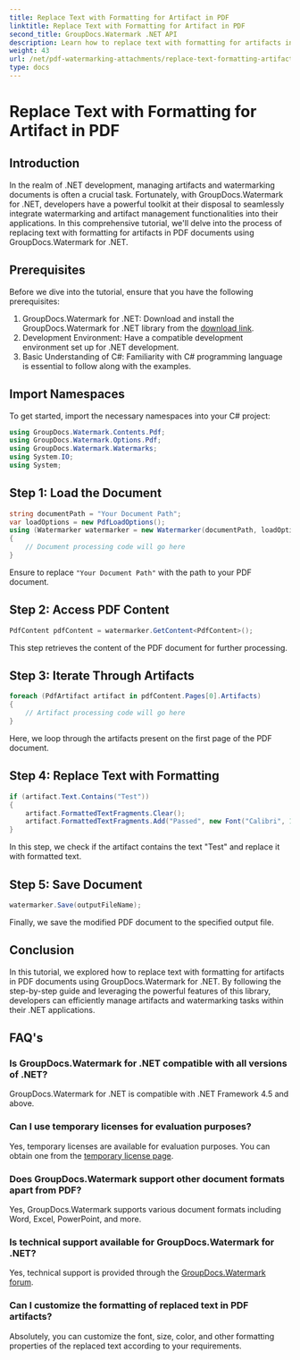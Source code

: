 ```yaml
---
title: Replace Text with Formatting for Artifact in PDF
linktitle: Replace Text with Formatting for Artifact in PDF
second_title: GroupDocs.Watermark .NET API
description: Learn how to replace text with formatting for artifacts in PDF documents using GroupDocs.Watermark for .NET. Improve document management effortlessly.
weight: 43
url: /net/pdf-watermarking-attachments/replace-text-formatting-artifact-pdf/
type: docs
---
```

# Replace Text with Formatting for Artifact in PDF

## Introduction
In the realm of .NET development, managing artifacts and watermarking documents is often a crucial task. Fortunately, with GroupDocs.Watermark for .NET, developers have a powerful toolkit at their disposal to seamlessly integrate watermarking and artifact management functionalities into their applications. In this comprehensive tutorial, we'll delve into the process of replacing text with formatting for artifacts in PDF documents using GroupDocs.Watermark for .NET.
## Prerequisites
Before we dive into the tutorial, ensure that you have the following prerequisites:
1. GroupDocs.Watermark for .NET: Download and install the GroupDocs.Watermark for .NET library from the [download link](https://releases.groupdocs.com/Watermark/net/).
2. Development Environment: Have a compatible development environment set up for .NET development.
3. Basic Understanding of C#: Familiarity with C# programming language is essential to follow along with the examples.

## Import Namespaces
To get started, import the necessary namespaces into your C# project:
```csharp
using GroupDocs.Watermark.Contents.Pdf;
using GroupDocs.Watermark.Options.Pdf;
using GroupDocs.Watermark.Watermarks;
using System.IO;
using System;
```
## Step 1: Load the Document
```csharp
string documentPath = "Your Document Path";
var loadOptions = new PdfLoadOptions();
using (Watermarker watermarker = new Watermarker(documentPath, loadOptions))
{
    // Document processing code will go here
}
```
Ensure to replace `"Your Document Path"` with the path to your PDF document.
## Step 2: Access PDF Content
```csharp
PdfContent pdfContent = watermarker.GetContent<PdfContent>();
```
This step retrieves the content of the PDF document for further processing.
## Step 3: Iterate Through Artifacts
```csharp
foreach (PdfArtifact artifact in pdfContent.Pages[0].Artifacts)
{
    // Artifact processing code will go here
}
```
Here, we loop through the artifacts present on the first page of the PDF document.
## Step 4: Replace Text with Formatting
```csharp
if (artifact.Text.Contains("Test"))
{
    artifact.FormattedTextFragments.Clear();
    artifact.FormattedTextFragments.Add("Passed", new Font("Calibri", 19, FontStyle.Bold), Color.Red, Color.Aqua);
}
```
In this step, we check if the artifact contains the text "Test" and replace it with formatted text.
## Step 5: Save Document
```csharp
watermarker.Save(outputFileName);
```
Finally, we save the modified PDF document to the specified output file.

## Conclusion
In this tutorial, we explored how to replace text with formatting for artifacts in PDF documents using GroupDocs.Watermark for .NET. By following the step-by-step guide and leveraging the powerful features of this library, developers can efficiently manage artifacts and watermarking tasks within their .NET applications.
## FAQ's
### Is GroupDocs.Watermark for .NET compatible with all versions of .NET?
GroupDocs.Watermark for .NET is compatible with .NET Framework 4.5 and above.
### Can I use temporary licenses for evaluation purposes?
Yes, temporary licenses are available for evaluation purposes. You can obtain one from the [temporary license page](https://purchase.groupdocs.com/temporary-license/).
### Does GroupDocs.Watermark support other document formats apart from PDF?
Yes, GroupDocs.Watermark supports various document formats including Word, Excel, PowerPoint, and more.
### Is technical support available for GroupDocs.Watermark for .NET?
Yes, technical support is provided through the [GroupDocs.Watermark forum](https://forum.groupdocs.com/c/watermark/19).
### Can I customize the formatting of replaced text in PDF artifacts?
Absolutely, you can customize the font, size, color, and other formatting properties of the replaced text according to your requirements.
